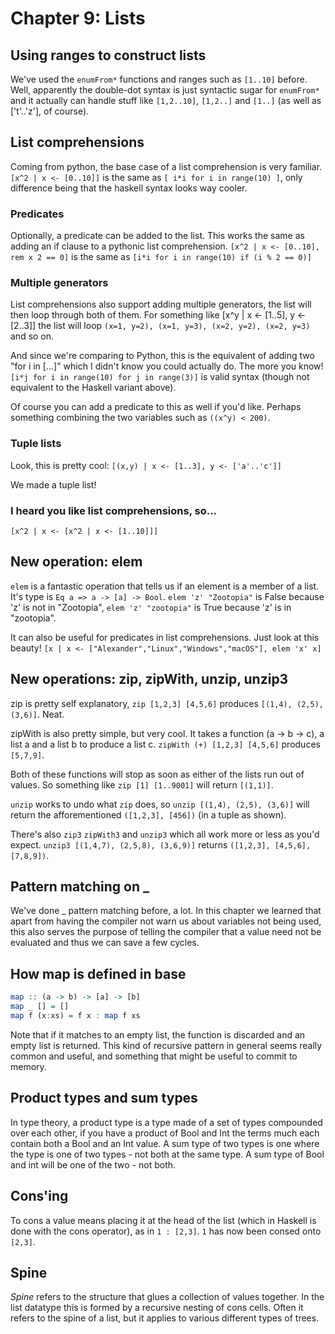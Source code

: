 # Chapter 9: Lists
## Using ranges to construct lists
We've used the `enumFrom*` functions and ranges such as `[1..10]` before. Well, apparently the double-dot syntax is just syntactic sugar for `enumFrom*` and it actually can handle stuff like `[1,2..10]`, `[1,2..]` and `[1..]` (as well as ['t'..'z'], of course).

## List comprehensions
Coming from python, the base case of a list comprehension is very familiar. `[x^2 | x <- [0..10]]` is the same as `[ i*i for i in range(10) ]`, only difference being that the haskell syntax looks way cooler.

### Predicates
Optionally, a predicate can be added to the list. This works the same as adding an if clause to a pythonic list comprehension. `[x^2 | x <- [0..10], rem x 2 == 0]` is the same as `[i*i for i in range(10) if (i % 2 == 0)]`

### Multiple generators
List comprehensions also support adding multiple generators, the list will then loop through both of them. For something like [x^y | x <- [1..5], y <- [2..3]] the list will loop `(x=1, y=2), (x=1, y=3), (x=2, y=2), (x=2, y=3)` and so on.

And since we're comparing to Python, this is the equivalent of adding two "for i in [...]" which I didn't know you could actually do. The more you know! `[i*j for i in range(10) for j in range(3)]` is valid syntax (though not equivalent to the Haskell variant above).

Of course you can add a predicate to this as well if you'd like. Perhaps something combining the two variables such as `((x^y) < 200)`.

### Tuple lists
Look, this is pretty cool: `[(x,y) | x <- [1..3], y <- ['a'..'c']]`

We made a tuple list!

### I heard you like list comprehensions, so...
`[x^2 | x <- [x^2 | x <- [1..10]]]`

## New operation: elem
`elem` is a fantastic operation that tells us if an element is a member of a list. It's type is `Eq a => a -> [a] -> Bool`. `elem 'z' "Zootopia"` is False because 'z' is not in "Zootopia", `elem 'z' "zootopia"` is True because 'z' is in "zootopia".

It can also be useful for predicates in list comprehensions. Just look at this beauty! `[x | x <- ["Alexander","Linux","Windows","macOS"], elem 'x' x]`

## New operations: zip, zipWith, unzip, unzip3
zip is pretty self explanatory, `zip [1,2,3] [4,5,6]` produces `[(1,4), (2,5), (3,6)]`. Neat.

zipWith is also pretty simple, but very cool. It takes a function (a -> b -> c), a list a and a list b to produce a list c. `zipWith (+) [1,2,3] [4,5,6]` produces `[5,7,9]`.

Both of these functions will stop as soon as either of the lists run out of values. So something like `zip [1] [1..9001]` will return `[(1,1)]`.

`unzip` works to undo what `zip` does, so `unzip [(1,4), (2,5), (3,6)]` will return the afforementioned `([1,2,3], [456])` (in a tuple as shown).

There's also `zip3` `zipWith3` and `unzip3` which all work more or less as you'd expect. `unzip3 [(1,4,7), (2,5,8), (3,6,9)]` returns `([1,2,3], [4,5,6], [7,8,9])`.

## Pattern matching on _
We've done _ pattern matching before, a lot. In this chapter we learned that apart from having the compiler not warn us about variables not being used, this also serves the purpose of telling the compiler that a value need not be evaluated and thus we can save a few cycles.

## How map is defined in base
```haskell
map :: (a -> b) -> [a] -> [b]
map _ [] = []
map f (x:xs) = f x : map f xs
```
Note that if it matches to an empty list, the function is discarded and an empty list is returned. This kind of recursive pattern in general seems really common and useful, and something that might be useful to commit to memory.

## Product types and sum types
In type theory, a product type is a type made of a set of types compounded over each other, if you have a product of Bool and Int the terms much each contain both a Bool and an Int value. A sum type of two types is one where the type is one of two types - not both at the same type. A sum type of Bool and int will be one of the two - not both.

## Cons'ing
To cons a value means placing it at the head of the list (which in Haskell is done with the cons operator), as in `1 : [2,3]`. `1` has now been consed onto `[2,3]`.

## Spine
*Spine* refers to the structure that glues a collection of values together. In the list datatype this is formed by a recursive nesting of cons cells. Often it refers to the spine of a list, but it applies to various different types of trees.
